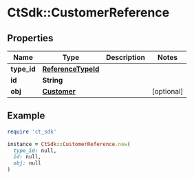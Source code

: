 # CtSdk::CustomerReference

## Properties

| Name | Type | Description | Notes |
| ---- | ---- | ----------- | ----- |
| **type_id** | [**ReferenceTypeId**](ReferenceTypeId.md) |  |  |
| **id** | **String** |  |  |
| **obj** | [**Customer**](Customer.md) |  | [optional] |

## Example

```ruby
require 'ct_sdk'

instance = CtSdk::CustomerReference.new(
  type_id: null,
  id: null,
  obj: null
)
```

